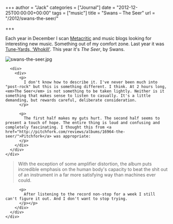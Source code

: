 +++
author = "Jack"
categories = ["Journal"]
date = "2012-12-25T00:00:00+00:00"
tags = ["music"]
title = "Swans – The Seer"
url = "/2012/swans-the-seer/"

+++

<div>
  <div>
    <div>
    </div>
  </div>
  
  <div>
    <div>
      <div>
        <div>
          <p>
            Each year in December I scan <a href="http://metacritic.com/">Metacritic</a> and music blogs looking for interesting new music. Something out of my comfort zone. Last year it was <a href="http://www.metacritic.com/music/who-kill/tune-yards">Tune-Yards, &#8216;Whokill'</a>. This year it's <em>The Seer</em>, by Swans.
          </p>
        </div>
      </div>
    </div>
  </div>
  
  <div>
    <div>
      <div>
        <div>
          <div>
            <div>
              <div>
                <img alt="swans-the-seer.jpg" src="/img/imported/swans-the-seer.jpg" />
              </div></p>
            </div></p>
          </div>
        </div>
      </div>
      
      <div>
        <div>
          <p>
            I don't know how to describe it. I've never been much into "post-rock" but this is something different. I think. At 2 hours long, <em>The Seer</em> is not something to be taken lightly. Neither is it something that makes sense to listen to casually. It's a little demanding, but rewards careful, deliberate consideration.
          </p>
          
          <p>
            The first half makes my guts hurt. The second half seems to present a touch of hope. The entire thing is loud and confusing and completely fascinating. I thought this from <a href="http://pitchfork.com/reviews/albums/16964-the-seer/">Pitchfork</a> was appropriate:
          </p>
        </div>
      </div>
    </div>
  </div>
  
  <div>
    <div>
      <div>
        <div>
          <blockquote>
            <p>
              With the exception of some amplifier distortion, the album puts incredible emphasis on the human body's capacity to beat the shit out of an instrument in a far more satisfying way than machines ever could.
            </p>
          </blockquote>
          
          <p>
            After listening to the record non-stop for a week I still can't figure it out. And I don't want to stop trying.
          </p></p>
        </div>
      </div>
    </div>
  </div>
</div>